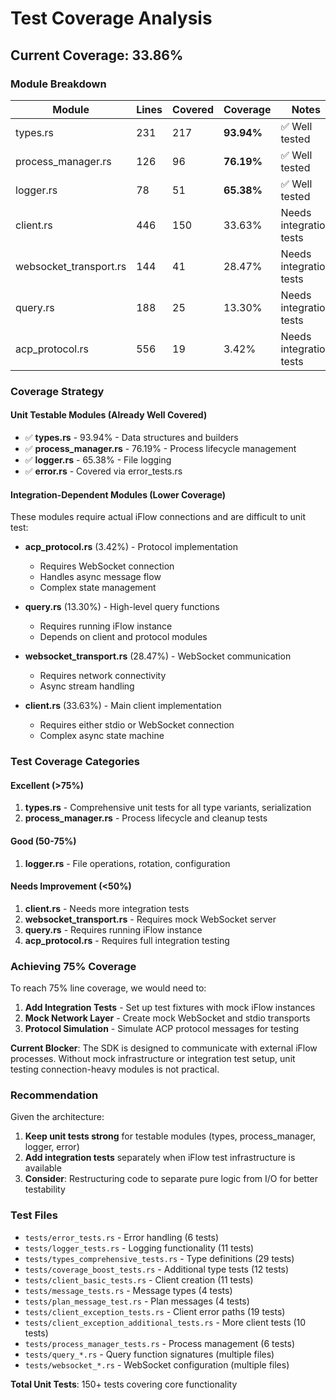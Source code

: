 # Test Coverage Analysis

## Current Coverage: 33.86%

### Module Breakdown

| Module | Lines | Covered | Coverage | Notes |
|--------|-------|---------|----------|-------|
| types.rs | 231 | 217 | **93.94%** | ✅ Well tested |
| process_manager.rs | 126 | 96 | **76.19%** | ✅ Well tested |
| logger.rs | 78 | 51 | **65.38%** | ✅ Well tested |
| client.rs | 446 | 150 | 33.63% | Needs integration tests |
| websocket_transport.rs | 144 | 41 | 28.47% | Needs integration tests |
| query.rs | 188 | 25 | 13.30% | Needs integration tests |
| acp_protocol.rs | 556 | 19 | 3.42% | Needs integration tests |

### Coverage Strategy

#### Unit Testable Modules (Already Well Covered)
- ✅ **types.rs** - 93.94% - Data structures and builders
- ✅ **process_manager.rs** - 76.19% - Process lifecycle management  
- ✅ **logger.rs** - 65.38% - File logging
- ✅ **error.rs** - Covered via error_tests.rs

#### Integration-Dependent Modules (Lower Coverage)
These modules require actual iFlow connections and are difficult to unit test:

- **acp_protocol.rs** (3.42%) - Protocol implementation
  - Requires WebSocket connection
  - Handles async message flow
  - Complex state management

- **query.rs** (13.30%) - High-level query functions
  - Requires running iFlow instance
  - Depends on client and protocol modules

- **websocket_transport.rs** (28.47%) - WebSocket communication
  - Requires network connectivity
  - Async stream handling

- **client.rs** (33.63%) - Main client implementation
  - Requires either stdio or WebSocket connection
  - Complex async state machine

### Test Coverage Categories

#### Excellent (>75%)
1. **types.rs** - Comprehensive unit tests for all type variants, serialization
2. **process_manager.rs** - Process lifecycle and cleanup tests

#### Good (50-75%)
1. **logger.rs** - File operations, rotation, configuration

#### Needs Improvement (<50%)
1. **client.rs** - Needs more integration tests
2. **websocket_transport.rs** - Requires mock WebSocket server
3. **query.rs** - Requires running iFlow instance
4. **acp_protocol.rs** - Requires full integration testing

### Achieving 75% Coverage

To reach 75% line coverage, we would need to:

1. **Add Integration Tests** - Set up test fixtures with mock iFlow instances
2. **Mock Network Layer** - Create mock WebSocket and stdio transports
3. **Protocol Simulation** - Simulate ACP protocol messages for testing

**Current Blocker**: The SDK is designed to communicate with external iFlow processes. Without mock infrastructure or integration test setup, unit testing connection-heavy modules is not practical.

### Recommendation

Given the architecture:
1. **Keep unit tests strong** for testable modules (types, process_manager, logger, error)
2. **Add integration tests** separately when iFlow test infrastructure is available
3. **Consider**: Restructuring code to separate pure logic from I/O for better testability

### Test Files

- `tests/error_tests.rs` - Error handling (6 tests)
- `tests/logger_tests.rs` - Logging functionality (11 tests)  
- `tests/types_comprehensive_tests.rs` - Type definitions (29 tests)
- `tests/coverage_boost_tests.rs` - Additional type tests (12 tests)
- `tests/client_basic_tests.rs` - Client creation (11 tests)
- `tests/message_tests.rs` - Message types (4 tests)
- `tests/plan_message_test.rs` - Plan messages (4 tests)
- `tests/client_exception_tests.rs` - Client error paths (19 tests)
- `tests/client_exception_additional_tests.rs` - More client tests (10 tests)
- `tests/process_manager_tests.rs` - Process management (6 tests)
- `tests/query_*.rs` - Query function signatures (multiple files)
- `tests/websocket_*.rs` - WebSocket configuration (multiple files)

**Total Unit Tests**: 150+ tests covering core functionality
